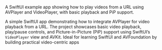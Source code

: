 A SwiftUI example app showing how to play videos from a URL using AVPlayer and VideoPlayer, with basic playback and PiP support.

A simple SwiftUI app demonstrating how to integrate AVPlayer for video playback from a URL. The project showcases basic video playback, play/pause controls, and Picture-in-Picture (PiP) support using SwiftUI’s `VideoPlayer` view and AVKit. Ideal for learning SwiftUI and AVFoundation by building practical video-centric apps
